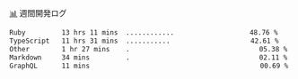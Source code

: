 <a href="https://github.com/kajirikajiri/kajirikajiri/commits/master">📊</a> 週間開発ログ
<!--START_SECTION:waka-->

```txt
Ruby         13 hrs 11 mins  ............⠀⠀⠀⠀⠀⠀⠀⠀⠀⠀⠀⠀⠀   48.76 %
TypeScript   11 hrs 31 mins  ...........⠀⠀⠀⠀⠀⠀⠀⠀⠀⠀⠀⠀⠀⠀   42.61 %
Other        1 hr 27 mins    .⠀⠀⠀⠀⠀⠀⠀⠀⠀⠀⠀⠀⠀⠀⠀⠀⠀⠀⠀⠀⠀⠀⠀⠀   05.38 %
Markdown     34 mins         .⠀⠀⠀⠀⠀⠀⠀⠀⠀⠀⠀⠀⠀⠀⠀⠀⠀⠀⠀⠀⠀⠀⠀⠀   02.11 %
GraphQL      11 mins         ⠀⠀⠀⠀⠀⠀⠀⠀⠀⠀⠀⠀⠀⠀⠀⠀⠀⠀⠀⠀⠀⠀⠀⠀⠀   00.69 %
```

<!--END_SECTION:waka-->
